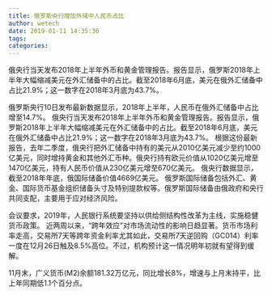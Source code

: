 ```yaml
---
title: 俄罗斯央行增加外储中人民币占比
author: wetech
date: 2019-01-11 14:35:36
tags: 
categories: 
---
```

俄央行当天发布2018年上半年外币和黄金管理报告。报告显示，俄罗斯2018年上半年大幅缩减美元在外汇储备中的占比。截至2018年6月底，美元在俄外汇储备中占比21.9%；这一数字在2018年3月底为43.7%。
<!-- more -->
俄罗斯央行10日发布最新数据显示，2018年上半年，人民币在俄外汇储备中占比增至14.7%。
俄央行当天发布2018年上半年外币和黄金管理报告。报告显示，俄罗斯2018年上半年大幅缩减美元在外汇储备中的占比。截至2018年6月底，美元在俄外汇储备中占比21.9%；这一数字在2018年3月底为43.7%。
根据这份最新报告，去年二季度，俄央行把外汇储备中持有的美元从2010亿美元减少至约1000亿美元，同时增持黄金和其他外汇币种。俄央行持有欧元价值从1020亿美元增至1470亿美元，持有人民币价值从230亿美元增至670亿美元。
俄央行数据显示，截至2018年年底，俄国际储备价值4669亿美元。
俄罗斯国际储备包括外汇、黄金、国际货币基金组织储备头寸及特别提款权等。俄罗斯国际储备由俄政府和央行共同支配，主要用于应对经济风险。
 
 
会议要求，2019年，人民银行系统要坚持以供给侧结构性改革为主线，实施稳健货币政策。
近两周以来，“跨年效应”对市场流动性的影响日趋显著。货币市场利率走高，交易所7天等跨年资金利率尤其如此，交易所7天逆回购（GC014）利率一度在12月26日触及8.5%高位。不过，机构预计这一情况明年初就有望得到缓解。
11月末，广义货币(M2)余额181.32万亿元，同比增长8%，增速与上月末持平，比上年同期低1.1个百分点。
